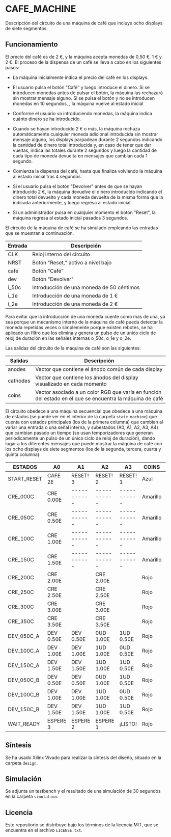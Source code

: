 # CAFE_MACHINE

Descripción del circuito de una máquina de café que incluye ocho displays de siete segmentos.

## Funcionamiento

El precio del café es de 2 €, y la máquina acepta monedas de 0,50 €, 1 € y 2 €. El proceso de la dispensa de un café se lleva a cabo en los siguientes pasos:

 - La máquina inicialmente indica el precio del café en los displays.

 - El usuario pulsa el botón "Café" y luego introduce el dinero. Si se introducen monedas antes de pulsar el botón, la máquina las rechazará sin mostrar mensaje alguno. Si se pulsa el botón y no se introducen monedas en 10 segundos, , la máquina vuelve al estado inicial

 - Conforme el usuario va introduciendo monedas, la máquina indica cuánto dinero se ha introducido.

 - Cuando se hayan introducido 2 € o más, la máquina rechaza automáticamente cualquier moneda adicional introducida sin mostrar mensaje alguno, los displays parpadean durante 2 segundos indicando la cantidad de dinero total introducida y, en caso de tener que dar vueltas, indica las totales durante 2 segundos y luego la cantidad de cada tipo de moneda devuelta en mensajes que cambian cada 1 segundo.

 - Comienza la dispensa del café, hasta que finaliza volviendo la máquina al estado inicial tras 4 segundos.

 - Si el usuario pulsa el botón "Devolver" antes de que se hayan introducido 2 €, la máquina devuelve el dinero introducido indicando el dinero total devuelto y cada moneda devuelta de la misma forma que la indicada anteriormente, y luego regresa al estado inicial.

 - Si un administrador pulsa en cualquier momento el botón "Reset", la máquina regresa al estado inicial pasados 3 segundos.

El circuito de la máquina de café se ha simulado empleando las entradas que se muestran a continuación.

| Entrada | Descripción                               |
| ------- |------------------------------------------ |
| CLK     | Reloj interno del circuito                |
| NRST    | Botón "Reset," activo a nivel bajo        |
| cafe    | Botón "Café"                              |
| dev     | Botón "Devolver"                          |
| i_50c   | Introducción de una moneda de 50 céntimos |
| i_1e    | Introducción de una moneda de 1 €         |
| i_2e    | Introducción de una moneda de 2 €         |

Para evitar que la introducción de una moneda cuente como más de una, ya sea porque un mecanismo interno de la máquina de café pueda detectar la moneda repetidas veces o símplemente porque existen rebotes, se ha aplicado un filtro que los elimina y genera un pulso de un único ciclo de reloj de duración en las señales internas o_50c, o_1e y o_2e.

Las salidas del circuito de la máquina de café son las siguientes:

| Salidas  | Descripción                                                                                              |
| -------- | -------------------------------------------------------------------------------------------------------- |
| anodes   | Vector que contiene el ánodo común de cada display                                                       |
| cathodes | Vector que contiene los ánodos del display visualizado en cada momento                                   |
| coins    | Vector asociado a un color RGB que varía en función del estado en el que se encuentra la máquina de café |

El circuito obedece a una máquina secuencial que obedece a una máquina de estados (se puede ver en el interior de la carpeta ``state_machine``) que cuenta con estados principales (los de la primera columna) que cambian al variar una entrada o una señal interna, y subestados (A0, A1, A2, A3, A4) que cambian pasado un tiempo (se usan temporizadores que generan periódicamente un pulso de un único ciclo de reloj de duración), dando lugar a los diferentes mensajes que puede mostrar la máquina de café con los ocho displays de siete segmentos (los de la segunda, tercera, cuarta y quinta columna).

| ESTADOS     | A0        | A1          | A2          | A3          | COINS       | TIEMPO           |
| ----------- | --------- | ----------- | ----------- | ----------- | ----------- | ---------------- |
| START_RESET | CAFE 2E   | RESET! 3    | RESET! 2    | RESET! 1    | Azul        | 1 segundo        |
| CRE_000C    | CRE 0.00E | ----------- | ----------- | ----------- | Amarillo    | Siempre en A0    |
| CRE_050C    | CRE 0.50E | ----------- | ----------- | ----------- | Amarillo    | Siempre en A0    |
| CRE_100C    | CRE 1.00E | ----------- | ----------- | ----------- | Amarillo    | Siempre en A0    |
| CRE_150C    | CRE 1.50E | ----------- | ----------- | ----------- | Amarillo    | Siempre en A0    |
| CRE_200C    | CRE 2.00E |             | CRE 2.00E   |             | Rojo        | 500 milisegundos |
| CRE_250C    | CRE 2.50E |             | CRE 2.50E   |             | Rojo        | 500 milisegundos |
| CRE_300C    | CRE 3.00E |             | CRE 3.00E   |             | Rojo        | 500 milisegundos |
| CRE_350C    | CRE 3.50E |             | CRE 3.50E   |             | Rojo        | 500 milisegundos |
| DEV_050C_A  | DEV 0.50E | DEV 0.50E   | 0UD 1.00E   | 1UD 0.50E   | Rojo        | 1 segundo        |
| DEV_100C_A  | DEV 1.00E | DEV 1.00E   | 1UD 1.00E   | 0UD 0.50E   | Rojo        | 1 segundo        |
| DEV_150C_A  | DEV 1.50E | DEV 1.50E   | 1UD 1.00E   | 1UD 0.50E   | Rojo        | 1 segundo        |
| DEV_050C_B  | DEV 0.50E | DEV 0.50E   | 0UD 1.00E   | 1UD 0.50E   | Rojo        | 1 segundo        |
| DEV_100C_B  | DEV 1.00E | DEV 1.00E   | 1UD 1.00E   | 0UD 0.50E   | Rojo        | 1 segundo        |
| DEV_150C_B  | DEV 1.50E | DEV 1.50E   | 1UD 1.00E   | 1UD 0.50E   | Rojo        | 1 segundo        |
| WAIT_READY  | ESPERE 3  | ESPERE 2    | ESPERE 1    | ¡LISTO!     | Rojo        | 1 segundo        |

## Síntesis

Se ha usado Xilinx Vivado para realizar la síntesis del diseño, situado en la carpeta  ``design``.

## Simulación

Se adjunta un testbench y el resultado de una simulación de 30 segundos en la carpeta ``simulation``.

## Licencia

Este repositorio se distribuye bajo los términos de la licencia MIT, que se
encuentra en el archivo ``LICENSE.txt``.
